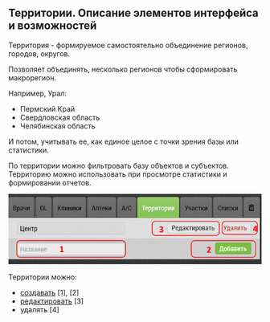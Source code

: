 ## Территории. Описание элементов интерфейса и возможностей

Территория - формируемое самостоятельно объединение регионов, городов, округов.

Позволяет объединять, несколько регионов чтобы сформировать макрорегион.

Например, Урал:
- Пермский Край
- Свердловская область
- Челябинская область

И потом, учитывать ее, как единое целое с точки зрения базы или статистики.

По территории можно фильтровать базу объектов и субъектов. 
Территорию можно использовать при просмотре статистики и формировании отчетов.

![](../images/database-territory.png)

Территории можно:
 - [создавать](database-territory-add.md) [1], [2]
 - [редактировать](database-territory-edit.md) [3]
 - удалять [4]

